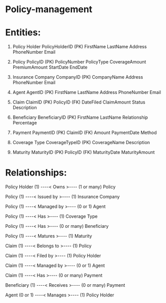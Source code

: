 # Policy-management
# Entities:

1. Policy Holder
    PolicyHolderID (PK)
    FirstName
    LastName
    Address
    PhoneNumber
    Email

2. Policy
    PolicyID (PK)
    PolicyNumber
    PolicyType
    CoverageAmount
    PremiumAmount
    StartDate
    EndDate

3. Insurance Company
    CompanyID (PK)
    CompanyName
    Address
    PhoneNumber
    Email

4. Agent
    AgentID (PK)
    FirstName
    LastName
    Address
    PhoneNumber
    Email

5. Claim
    ClaimID (PK)
    PolicyID (FK)
    DateFiled
    ClaimAmount
    Status
    Description

6. Beneficiary
    BeneficiaryID (PK)
    FirstName
    LastName
    Relationship
    Percentage

7. Payment
    PaymentID (PK)
    ClaimID (FK)
    Amount
    PaymentDate
    Method

8. Coverage Type
    CoverageTypeID (PK)
    CoverageName
    Description

9. Maturity
    MaturityID (PK)
    PolicyID (FK)
    MaturityDate
    MaturityAmount


# Relationships:

Policy Holder (1) ----< Owns >---- (1 or many) Policy

Policy (1) ----< Issued by >---- (1) Insurance Company

Policy (1) ----< Managed by >---- (0 or 1) Agent

Policy (1) ----< Has >---- (1) Coverage Type

Policy (1) ----< Has >---- (0 or many) Beneficiary

Policy (1) ----< Matures >---- (1) Maturity

Claim (1) ----< Belongs to >---- (1) Policy

Claim (1) ----< Filed by >---- (1) Policy Holder

Claim (1) ----< Managed by >---- (0 or 1) Agent

Claim (1) ----< Has >---- (0 or many) Payment

Beneficiary (1) ----< Receives >---- (0 or many) Payment

Agent (0 or 1) ----< Manages >---- (1) Policy Holder
